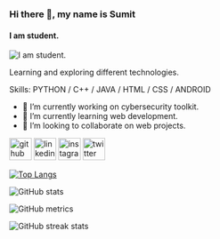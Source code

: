 ### Hi there 👋, my name is Sumit
#### I am student.
![I am student.](https://arturssmirnovs.github.io/github-profile-readme-generator/images/banner.png)

Learning and exploring different technologies.

Skills: PYTHON / C++ / JAVA / HTML / CSS / ANDROID

- 🔭 I’m currently working on cybersecurity toolkit. 
- 🌱 I’m currently learning web development. 
- 👯 I’m looking to collaborate on web projects. 


[<img src='https://cdn.jsdelivr.net/npm/simple-icons@3.0.1/icons/github.svg' alt='github' height='40'>](https://github.com/sumitmishra01)  [<img src='https://cdn.jsdelivr.net/npm/simple-icons@3.0.1/icons/linkedin.svg' alt='linkedin' height='40'>](https://www.linkedin.com/in/sumit-mishra-a85962214/)  [<img src='https://cdn.jsdelivr.net/npm/simple-icons@3.0.1/icons/instagram.svg' alt='instagram' height='40'>](https://www.instagram.com/itz_sumit_1729/)  [<img src='https://cdn.jsdelivr.net/npm/simple-icons@3.0.1/icons/twitter.svg' alt='twitter' height='40'>](https://twitter.com/sumit1729_)  

[![Top Langs](https://github-readme-stats.vercel.app/api/top-langs/?username=sumitmishra01)](https://github.com/anuraghazra/github-readme-stats)

![GitHub stats](https://github-readme-stats.vercel.app/api?username=sumitmishra01&show_icons=true)  

![GitHub metrics](https://metrics.lecoq.io/sumitmishra01)  

![GitHub streak stats](https://streak-stats.demolab.com/?user=sumitmishra01)  


<!-- <img align="left" width="47%" src="https://github-readme-stats.vercel.app/api?username=sumitmishra01&show_icons=true&theme=transparent" />
<img align="left" width="47%" src="https://github-readme-stats.vercel.app/api/top-langs/?username=anuraghazra&layout=compact" />
 -->
